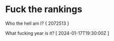 # Fuck the rankings

Who the hell am I?
{ 2072513 }

What fucking year is it?
[ 2024-01-17T19:30:00Z ]

